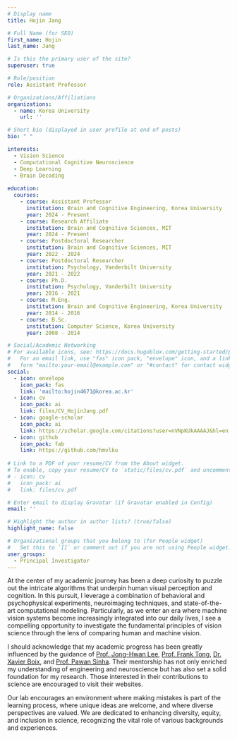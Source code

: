 ```yaml
---
# Display name
title: Hojin Jang

# Full Name (for SEO)
first_name: Hojin
last_name: Jang

# Is this the primary user of the site?
superuser: true

# Role/position
role: Assistant Professor

# Organizations/Affiliations
organizations:
  - name: Korea University
    url: ''

# Short bio (displayed in user profile at end of posts)
bio: " "

interests:
  - Vision Science
  - Computational Cognitive Neuroscience
  - Deep Learning
  - Brain Decoding
    
education:
  courses:
    - course: Assistant Professor
      institution: Brain and Cognitive Engineering, Korea University
      year: 2024 - Present
    - course: Research Affiliate
      institution: Brain and Cognitive Sciences, MIT
      year: 2024 - Present
    - course: Postdoctoral Researcher
      institution: Brain and Cognitive Sciences, MIT
      year: 2022 - 2024
    - course: Postdoctoral Researcher
      institution: Psychology, Vanderbilt University
      year: 2021 - 2022
    - course: Ph.D. 
      institution: Psychology, Vanderbilt University
      year: 2016 - 2021
    - course: M.Eng. 
      institution: Brain and Cognitive Engineering, Korea University
      year: 2014 - 2016
    - course: B.Sc.
      institution: Computer Science, Korea University
      year: 2008 - 2014

# Social/Academic Networking
# For available icons, see: https://docs.hugoblox.com/getting-started/page-builder/#icons
#   For an email link, use "fas" icon pack, "envelope" icon, and a link in the
#   form "mailto:your-email@example.com" or "#contact" for contact widget.
social:
  - icon: envelope
    icon_pack: fas
    link: 'mailto:hojin4671@korea.ac.kr' 
  - icon: cv
    icon_pack: ai
    link: files/CV_HojinJang.pdf
  - icon: google-scholar
    icon_pack: ai
    link: https://scholar.google.com/citations?user=nVNpKUkAAAAJ&hl=en
  - icon: github
    icon_pack: fab
    link: https://github.com/hmvlku
  
# Link to a PDF of your resume/CV from the About widget.
# To enable, copy your resume/CV to `static/files/cv.pdf` and uncomment the lines below.
# - icon: cv
#   icon_pack: ai
#   link: files/cv.pdf

# Enter email to display Gravatar (if Gravatar enabled in Config)
email: ''

# Highlight the author in author lists? (true/false)
highlight_name: false

# Organizational groups that you belong to (for People widget)
#   Set this to `[]` or comment out if you are not using People widget.
user_groups:
  - Principal Investigator
---
```


At the center of my academic journey has been a deep curiosity to puzzle out the intricate algorithms that underpin human visual perception and cognition. In this pursuit, I leverage a combination of behavioral and psychophysical experiments, neuroimaging techniques, and state-of-the-art computational modeling. Particularly, as we enter an era where machine vision systems become increasingly integrated into our daily lives, I see a compelling opportunity to investigate the fundamental principles of vision science through the lens of comparing human and machine vision.

I should acknowledge that my academic progress has been greatly influenced by the guidance of [Prof. Jong-Hwan Lee](https://bspl-ku.github.io/), [Prof. Frank Tong](http://www.psy.vanderbilt.edu/tonglab/web/Home.html), [Dr. Xavier Boix](https://www.mit.edu/~xboix/), and [Prof. Pawan Sinha](https://www.sinhalab.mit.edu/). Their mentorship has not only enriched my understanding of engineering and neuroscience but has also set a solid foundation for my research. Those interested in their contributions to science are encouraged to visit their websites.

Our lab encourages an environment where making mistakes is part of the learning process, where unique ideas are welcome, and where diverse perspectives are valued. We are dedicated to enhancing diversity, equity, and inclusion in science, recognizing the vital role of various backgrounds and experiences.